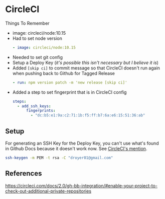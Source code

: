 # CircleCI

Things To Remember

- image: circleci/node:10.15
- Had to set node version
  ```yml
  - image: circleci/node:10.15
  ```
- Needed to set git config
- Setup a Deploy Key (_it's possible this isn't necessary but I believe it is_)
- Added `[skip ci]` to commit message so that CircleCI doesn't run again when pushing back to Github for Tagged Release
  ```yml
  - run: npm version patch -m 'new release [skip ci]'
  ```
- Added a step to set fingerprint that is in CircleCI config
  ```yml
  steps:
    - add_ssh_keys:
        fingerprints:
          - "dc:b5:e1:9a:c2:71:1b:f5:ff:b7:6a:e6:15:51:36:ab"
  ```

## Setup

For generating an SSH Key for the Deploy Key, you can't use what's found in Github Docs because it doesn't work now. See [CircleCI's mention](https://circleci.com/docs/2.0/gh-bb-integration/#creating-a-github-user-key).

```bash
ssh-keygen -m PEM -t rsa -C "droyer01@gmail.com"
```

## References

<https://circleci.com/docs/2.0/gh-bb-integration/#enable-your-project-to-check-out-additional-private-repositories>
